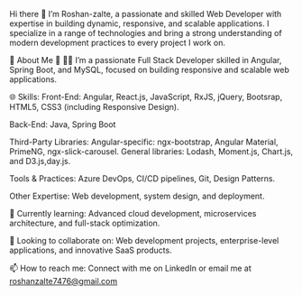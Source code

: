 Hi there 👋 I’m Roshan-zalte, a passionate and skilled Web Developer with expertise in building dynamic, responsive, and scalable applications. I specialize in a range of technologies and bring a strong understanding of modern development practices to every project I work on.

🚀 About Me 🔭 👨‍💻 I’m a passionate Full Stack Developer skilled in Angular, Spring Boot, and MySQL, focused on building responsive and scalable web applications.

🌐 Skills: Front-End: Angular, React.js, JavaScript, RxJS, jQuery, Bootsrap, HTML5, CSS3 (including Responsive Design).

Back-End: Java, Spring Boot

Third-Party Libraries: Angular-specific: ngx-bootstrap, Angular Material, PrimeNG, ngx-slick-carousel. General libraries: Lodash, Moment.js, Chart.js, and D3.js,day.js.

Tools & Practices: Azure DevOps, CI/CD pipelines, Git, Design Patterns.

Other Expertise: Web development, system design, and deployment.

🌱 Currently learning: Advanced cloud development, microservices architecture, and full-stack optimization.

👯 Looking to collaborate on: Web development projects, enterprise-level applications, and innovative SaaS products.

📫 How to reach me: Connect with me on LinkedIn or email me at roshanzalte7476@gmail.com

